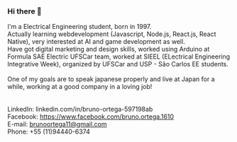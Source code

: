 ### Hi there 👋

I'm a Electrical Engineering student, born in 1997. <br/>
Actually learning webdevelopment (Javascript, Node.js, React.js, React Native), very interested at AI and game development as well. <br/>
Have got digital marketing and design skills, worked using Arduino at Formula SAE Electric UFSCar team, worked at SIEEL (ELectrical Engineering Integrative Week), organized by UFSCar and USP - São Carlos EE students. <br/>
<br/>
One of my goals are to speak japanese properly and live at Japan for a while, working at a good company in a loving job! <br/>
<br/>
<br/>
LinkedIn: linkedin.com/in/bruno-ortega-597198ab<br/>
Facebook: https://www.facebook.com/bruno.ortega.1610<br/>
E-mail: brunoortega11@gmail.com<br/>
Phone: +55 (11)94440-6374


<!--
**brunoortega/brunoortega** is a ✨ _special_ ✨ repository because its `README.md` (this file) appears on your GitHub profile.

Here are some ideas to get you started:

- 🔭 I’m currently working on ...
- 🌱 I’m currently learning ...
- 👯 I’m looking to collaborate on ...
- 🤔 I’m looking for help with ...
- 💬 Ask me about ...
- 📫 How to reach me: ...
- 😄 Pronouns: ...
- ⚡ Fun fact: ...
-->
